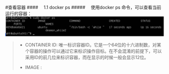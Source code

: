 #查看容器
####&emsp; 1.1 docker ps
#####&emsp; 使用docker ps 命令，可以查看当前运行的容器：
![](/assets/9.png)
>  * CONTAINER ID: 唯一标识容器ID。它是一个64位的十六进制数，对某个容器的操作可以通过它来标识操作目标。在不会混淆的前提下，可以采用ID的前几位来标识容器，而在显示的时候一般会显示12位。
> 
>  * IMAGE : 